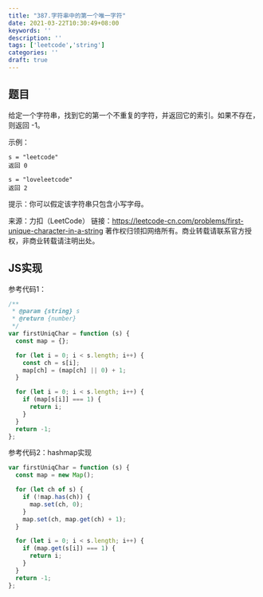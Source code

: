 ```yaml
---
title: "387.字符串中的第一个唯一字符"
date: 2021-03-22T10:30:49+08:00
keywords: ''
description: ''
tags: ['leetcode','string']
categories: ''
draft: true
---
```


## 题目

给定一个字符串，找到它的第一个不重复的字符，并返回它的索引。如果不存在，则返回 -1。

示例：
```
s = "leetcode"
返回 0

s = "loveleetcode"
返回 2
```

提示：你可以假定该字符串只包含小写字母。

来源：力扣（LeetCode）
链接：https://leetcode-cn.com/problems/first-unique-character-in-a-string
著作权归领扣网络所有。商业转载请联系官方授权，非商业转载请注明出处。

## JS实现

参考代码1：

```javascript
/**
 * @param {string} s
 * @return {number}
 */
var firstUniqChar = function (s) {
  const map = {};

  for (let i = 0; i < s.length; i++) {
    const ch = s[i];
    map[ch] = (map[ch] || 0) + 1;
  }

  for (let i = 0; i < s.length; i++) {
    if (map[s[i]] === 1) {
      return i;
    }
  }
  return -1;
};
```

参考代码2：hashmap实现

```javascript
var firstUniqChar = function (s) {
  const map = new Map();

  for (let ch of s) {
    if (!map.has(ch)) {
      map.set(ch, 0);
    }
    map.set(ch, map.get(ch) + 1);
  }

  for (let i = 0; i < s.length; i++) {
    if (map.get(s[i]) === 1) {
      return i;
    }
  }
  return -1;
};
```
